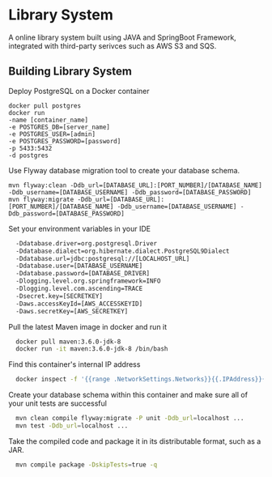 # Library System

A online library system built using JAVA and SpringBoot Framework, integrated with third-party serivces such as AWS S3 and SQS.

## Building Library System

Deploy PostgreSQL on a Docker container

	docker pull postgres
	docker run 
	-name [container_name] 
	-e POSTGRES_DB=[server_name] 
	-e POSTGRES_USER=[admin] 
	-e POSTGRES_PASSWORD=[password]
	-p 5433:5432 
	-d postgres

Use Flyway database migration tool to create your database schema.

	mvn flyway:clean -Ddb_url=[DATABASE_URL]:[PORT_NUMBER]/[DATABASE_NAME] -Ddb_username=[DATABASE_USERNAME] -Ddb_password=[DATABASE_PASSWORD]
	mvn flyway:migrate -Ddb_url=[DATABASE_URL]:[PORT_NUMBER]/[DATABASE_NAME] -Ddb_username=[DATABASE_USERNAME] -Ddb_password=[DATABASE_PASSWORD]
  
Set your environment variables in your IDE

```bash
  -Ddatabase.driver=org.postgresql.Driver
  -Ddatabase.dialect=org.hibernate.dialect.PostgreSQL9Dialect
  -Ddatabase.url=jdbc:postgresql://[LOCALHOST_URL]
  -Ddatabase.user=[DATABASE_USERNAME]
  -Ddatabase.password=[DATABASE_DRIVER]
  -Dlogging.level.org.springframework=INFO
  -Dlogging.level.com.ascending=TRACE
  -Dsecret.key=[SECRETKEY]
  -Daws.accessKeyId=[AWS_ACCESSKEYID]
  -Daws.secretKey=[AWS_SECRETKEY]
```

Pull the latest Maven image in docker and run it

```bash
  docker pull maven:3.6.0-jdk-8
  docker run -it maven:3.6.0-jdk-8 /bin/bash
```

Find this container's internal IP address

```bash
  docker inspect -f '{{range .NetworkSettings.Networks}}{{.IPAddress}}{{end}}' ${CONTAINER_ID}
```

Create your database schema within this container and make sure all of your unit tests are successful

```bash
  mvn clean compile flyway:migrate -P unit -Ddb_url=localhost ...
  mvn test -Ddb_url=localhost ...
```

Take the compiled code and package it in its distributable format, such as a JAR.

```bash
  mvn compile package -DskipTests=true -q
```
